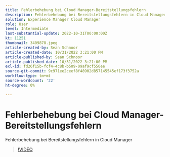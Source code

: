 ```yaml
---
title: Fehlerbehebung bei Cloud Manager-Bereitstellungsfehlern
description: Fehlerbehebung bei Bereitstellungsfehlern in Cloud Manager
solution: Experience Manager Cloud Manager
role: User
level: Intermediate
last-substantial-update: 2022-10-31T00:00:00Z
kt: 11251
thumbnail: 3409878.jpeg
article-created-by: Sean Schnoor
article-created-date: 10/31/2022 3:21:00 PM
article-published-by: Sean Schnoor
article-published-date: 10/31/2022 3:21:00 PM
exl-id: fd26f15b-fcf4-4c8b-b509-09af9cf550ee
source-git-commit: 9c971ee2ceef8f48902d857145545ef173f3752a
workflow-type: tm+mt
source-wordcount: '22'
ht-degree: 0%

---
```


# Fehlerbehebung bei Cloud Manager-Bereitstellungsfehlern

Fehlerbehebung bei Bereitstellungsfehlern in Cloud Manager

>[!VIDEO](https://video.tv.adobe.com/v/3409878/?quality=12&learn=on)
